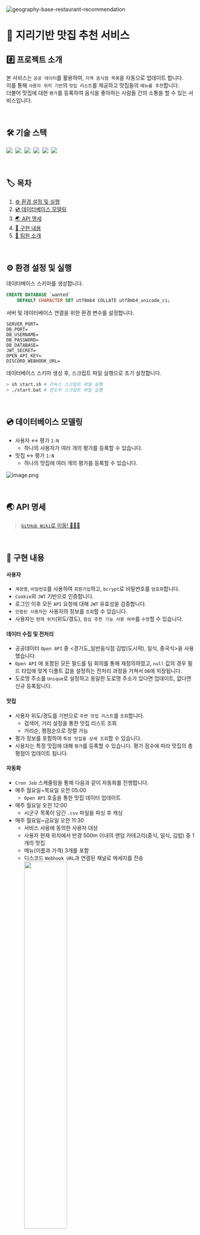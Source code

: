 ![geography-base-restaurant-recommendation](https://github.com/Wanted-Pre-Onboarding-Team-E/geography-based-restaurant-recommendation/assets/68440583/9c848047-be3f-4827-9b14-bccf398b6022)

# :sushi: 지리기반 맛집 추천 서비스

## #️⃣ 프로젝트 소개

본 서비스는 `공공 데이터`를 활용하여, `지역 음식점 목록`을 자동으로 업데이트 합니다.<br>
이를 통해 `사용자 위치 기반`의 `맛집 리스트`를 제공하고 맛집들의 `메뉴를 추천`합니다.<br>
더불어 맛집에 대한 `평가`를 등록하여 음식을 좋아하는 사람들 간의 소통을 할 수 있는 서비스입니다.

<br>

## 🛠️ 기술 스택

<img src="https://img.shields.io/badge/Node.js-version 18-339933">&nbsp;
<img src="https://img.shields.io/badge/Nest.js-version 10-E0234E">&nbsp;
<img src="https://img.shields.io/badge/TypeScript-version 5-3178C6">&nbsp;
<img src="https://img.shields.io/badge/TypeORM-version 0.3-fcad03">&nbsp;
<img src="https://img.shields.io/badge/MySQL-version 8-00758F">&nbsp;
<img src="https://img.shields.io/badge/Redis-version 2.1.0-DC382C">

<br>

## 🏷️ 목차

1. [:gear: 환경 설정 및 실행](#gear-환경-설정-및-실행)
2. [:cd: 데이터베이스 모델링](#cd-데이터베이스-모델링)
3. [:earth_asia: API 명세](#earth_asia-API-명세)
4. [:bookmark_tabs: 구현 내용](#bookmark_tabs-구현-내용)
5. [:wave: 팀원 소개](#wave-팀원-소개)

<br>

## :gear: 환경 설정 및 실행

데이터베이스 스키마를 생성합니다.

```sql
CREATE DATABASE `wanted`
    DEFAULT CHARACTER SET utf8mb4 COLLATE utf8mb4_unicode_ci;
```

서버 및 데이터베이스 연결을 위한 환경 변수를 설정합니다.

```dotenv
SERVER_PORT=
DB_PORT=
DB_USERNAME=
DB_PASSWORD=
DB_DATABASE=
JWT_SECRET=
OPEN_API_KEY=
DISCORD_WEBHOOK_URL=
```

데이터베이스 스키마 생성 후, 스크립트 파일 실행으로 초기 설정합니다.

```bash
> sh start.sh # 리눅스 스크립트 파일 실행
> ./start.bat # 윈도우 스크립트 파일 실행
```

<br>

## :cd: 데이터베이스 모델링

- 사용자 ↔️ 평가 `1:N`
    - 하나의 사용자가 여러 개의 평가를 등록할 수 있습니다.
- 맛집 ↔️ 평가 `1:N`
    - 하나의 맛집에 여러 개의 평가를 등록할 수 있습니다.

![image.png](https://hackmd.io/_uploads/S1j4QjDmT.png)

<br>

## :earth_asia: API 명세

> [`GitHub Wiki`로 이동! 🏃🏻‍💨](https://github.com/Wanted-Pre-Onboarding-Team-E/geography-based-restaurant-recommendation/wiki/REST-API)

<br>

## :bookmark_tabs: 구현 내용

#### 사용자

- `계정명`, `비밀번호`를 사용하여 `회원가입`하고, `bcrypt`로 비밀번호를 `암호화`합니다.
- `Cookie`와 `JWT` 기반으로 인증합니다.
- 로그인 이후 모든 `API` 요청에 대해 `JWT` 유효성을 검증합니다.
- `인증된 사용자`는 사용자의 정보를 `조회`할 수 있습니다.
- 사용자는 `현재 위치`(위도/경도), `점심 추천 기능 사용 여부`를 `수정`할 수 있습니다.

#### 데이터 수집 및 전처리

- 공공데이터 `Open API` 중 <경기도_일반음식점 김밥(도시락), 일식, 중국식>을 사용했습니다.
- `Open API` 에 포함된 모든 필드를 팀 회의를 통해 재정의하였고, `null` 값의 경우 필드 타입에 맞게 디폴트 값을 설정하는 전처리 과정을 거쳐서 `DB`에 저장됩니다.
- 도로명 주소를 `Unique`로 설정하고 동일한 도로명 주소가 있다면 업데이트, 없다면 신규 등록됩니다.

#### 맛집

- 사용자 위도/경도를 기반으로 `주변 맛집 리스트`를 `조회`합니다.
    - 검색어, 거리 설정을 통한 맛집 리스트 조회
    - 거리순, 평점순으로 정렬 가능
- 평가 정보를 포함하여 `특정 맛집을 상세 조회`할 수 있습니다.
- 사용자는 특정 맛집에 대해 `평가`를 등록할 수 있습니다. 평가 점수에 따라 맛집의 총 평점이 업데이트 됩니다.

#### 자동화

- `Cron Job` 스케줄링을 통해 다음과 같이 자동화를 진행합니다.
- 매주 월요일~목요일 오전 05:00
    - `Open API` 호출을 통한 맛집 데이터 업데이트
- 매주 월요일 오전 12:00
    - 시군구 목록이 담긴 `.csv` 파일을 파싱 후 캐싱
- 매주 월요일~금요일 오전 11:30
    - 서비스 사용에 동의한 사용자 대상
    - 사용자 현재 위치에서 반경 500m 이내의 랜덤 카테고리(중식, 일식, 김밥) 중 1개의 맛집
    - 메뉴(이름과 가격) 3개를 포함
    - 디스코드 `Webhook URL`과 연결된 채널로 메세지를 전송  
      <img src="https://hackmd.io/_uploads/SkP845Lm6.png" width="50%">

#### 대규모 트래픽 대비 캐싱

- `시군구 목록` 데이터를 `캐싱`합니다.
    - 자주 변경되지 않으므로 만료 기간 없음
- `자주 조회되는 맛집` 상세 정보를 `캐싱`합니다.
    - 조회수 100 이상일 경우 캐싱
    - 600초 삭제 데드라인 설정

<br>

## :wave: 팀원 소개

|                                강희수                                |                                박동훈                                |                                신은수                                |                               이드보라                                |                                이승원                                |
|:-----------------------------------------------------------------:|:-----------------------------------------------------------------:|:-----------------------------------------------------------------:|:-----------------------------------------------------------------:|:-----------------------------------------------------------------:|
| <img src="https://hackmd.io/_uploads/SJ-7MdLma.jpg" width="100"/> | <img src="https://hackmd.io/_uploads/B12ir7pGp.png" width="100"/> | <img src="https://hackmd.io/_uploads/HyZ86pjzp.png" width="100"/> | <img src="https://hackmd.io/_uploads/ByC5xOhz6.jpg" width="100"/> | <img src="https://hackmd.io/_uploads/B19HTJ6zp.jpg" width="100"/> |!
|              [@kangssu](https://github.com/kangssu)               |            [@laetipark](https://github.com/laetipark)             |              [@dawwson](https://github.com/dawwson)               |             [@sayapin1](https://github.com/sayapin1)              |             [@tomeee11](https://github.com/tomeee11)              |

</br>

#### 역할

- **강희수**
    - 공공데이터포털 `Open API` 사용 및 데이터 전처리 진행하여 데이터 저장
    - `NestJS Task Scheduling` 사용
- **박동훈**
    - `Typeorm` 마이그레이션
    - 사용자 회원가입 및 `JWT`를 이용한 로그인
    - 사용자 조회 및 점심 추천 여부, 위치 설정
    - 시군구 조회 및 `CSV`파일과 `Scheduling`을 이용한 시군구 목록 데이터 캐싱
    - 검색어 또는 필터링을 통한 `주변 맛집 리스트 조회`
- **신은수**
    - 보일러 플레이트 코드 작성 및 개발 환경 설정
    - 디스코드 `Webhook`을 사용한 점심 추천 기능 및 단위 테스트
- **이드보라**
    - `맛집 상세 정보` 불러오기 및 캐싱
    - `Redis` 사용
- **이승원**
    - `CSV` 데이터를 `Scheduling`을 통해 일정 주기마다 데이터 캐싱
    - `Redis` 사용하여 캐싱된 데이터 저장
    - 음식점 평가`API` 구현 및 단위 테스트
